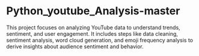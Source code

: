 # Python_youtube_Analysis-master
This project focuses on analyzing YouTube data to understand trends, sentiment, and user engagement. It includes steps like data cleaning, sentiment analysis, word cloud generation, and emoji frequency analysis to derive insights about audience sentiment and behavior.
